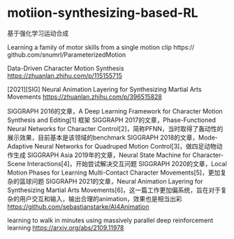 # motiion-synthesizing-based-RL
基于强化学习运动合成


Learning a family of motor skills from a single motion clip
https:// github.com/snumrl/ParameterizedMotion

Data-Driven Character Motion Synthesis
https://zhuanlan.zhihu.com/p/115155715

[2021][SIG] Neural Animation Layering for Synthesizing Martial Arts Movements
https://zhuanlan.zhihu.com/p/396515828


SIGGRAPH 2016的文章，A Deep Learning Framework for Character Motion Synthesis and Editing[1] 框架
SIGGRAPH 2017的文章，Phase-Functioned Neural Networks for Character Control[2]，简称PFNN，当时取得了轰动性的展示效果，目前基本是该领域的benchmark
SIGGRAPH 2018的文章，Mode-Adaptive Neural Networks for Quadruped Motion Control[3]，做四足动物动作生成
SIGGRAPH Asia 2019年的文章，Neural State Machine for Character-Scene Interactions[4]，开始尝试解决交互问题
SIGGRAPH 2020的文章，Local Motion Phases for Learning Multi-Contact Character Movements[5]，更加复杂的篮球问题
SIGGRAPH 2021的文章，Neural Animation Layering for Synthesizing Martial Arts Movements[6]，这一篇工作更加偏系统，旨在对于复杂的用户交互和输入，输出合理的animation，效果也是相当出彩
https://github.com/sebastianstarke/AI4Animation


learning to walk in minutes using massively parallel deep reinforcement learning
https://arxiv.org/abs/2109.11978


